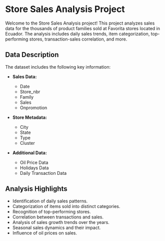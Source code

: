 # Store Sales Analysis Project

Welcome to the Store Sales Analysis project! This project analyzes sales data for the thousands of product families sold at Favorita stores located in Ecuador. The analysis includes daily sales trends, item categorization, top-performing stores, transaction-sales correlation, and more.

## Data Description

The dataset includes the following key information:

- **Sales Data:**
  - Date
  - Store_nbr
  - Family
  - Sales
  - Onpromotion

- **Store Metadata:**
  - City
  - State
  - Type
  - Cluster

- **Additional Data:**
  - Oil Price Data
  - Holidays Data
  - Daily Transaction Data

## Analysis Highlights

- Identification of daily sales patterns.
- Categorization of items sold into distinct categories.
- Recognition of top-performing stores.
- Correlation between transactions and sales.
- Analysis of sales growth trends over the years.
- Seasonal sales dynamics and their impact.
- Influence of oil prices on sales.
